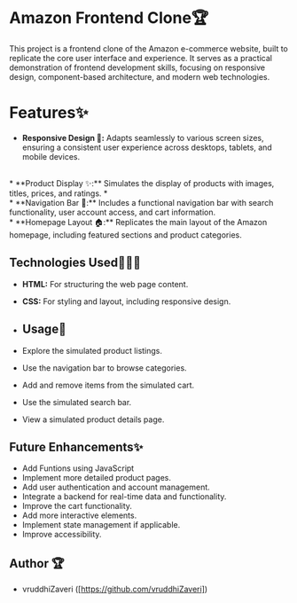 # Amazon Frontend Clone🏆

This project is a frontend clone of the Amazon e-commerce website, built to replicate the core user interface and experience. It serves as a practical demonstration of frontend development skills, focusing on responsive design, component-based architecture, and modern web technologies.
# Features✨

* **Responsive Design 🎨:** Adapts seamlessly to various screen sizes, ensuring a consistent user experience across desktops, tablets, and mobile devices.
 <br>
* **Product Display ✨:** Simulates the display of products with images, titles, prices, and ratings.
* <br>
* **Navigation Bar 🍻:** Includes a functional navigation bar with search functionality, user account access, and cart information.
<br>
* **Homepage Layout 🏠:** Replicates the main layout of the Amazon homepage, including featured sections and product categories.
<br>


## Technologies Used👩🏻‍💻

* **HTML:** For structuring the web page content.
* **CSS:** For styling and layout, including responsive design.

* ## Usage🧠

* Explore the simulated product listings.
* Use the navigation bar to browse categories.
* Add and remove items from the simulated cart.
* Use the simulated search bar.
* View a simulated product details page.

## Future Enhancements✨

* Add Funtions using JavaScript
* Implement more detailed product pages.
* Add user authentication and account management.
* Integrate a backend for real-time data and functionality.
* Improve the cart functionality.
* Add more interactive elements.
* Implement state management if applicable.
* Improve accessibility.

## Author 🏆
* vruddhiZaveri ([https://github.com/vruddhiZaveri])
